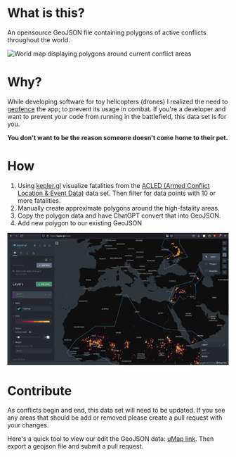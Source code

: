 # What is this?

An opensource GeoJSON file containing polygons of active conflicts throughout the world.

![World map displaying polygons around current conflict areas](https://raw.githubusercontent.com/FPVMateOfficial/think-of-the-pets/refs/heads/main/readme_assets/current_restrictions.png)

# Why?

While developing software for toy helicopters (drones) I realized the need to [geofence](https://en.wikipedia.org/wiki/Geofence) the app; to prevent its usage in combat.
If you're a developer and want to prevent your code from running in the battlefield, this data set is for you.

**You don't want to be the reason someone doesn't come home to their pet.**

# How

1. Using [kepler.gl](https://kepler.gl/) visualize fatalities from the [ACLED (Armed Conflict Location & Event Data)](acleddata.com) data set. Then filter for data points with 10 or more fatalities.
2. Manually create approximate polygons around the high-fatality areas.
3. Copy the polygon data and have ChatGPT convert that into GeoJSON.
4. Add new polygon to our existing GeoJSON

![screenshot of Kepler data tool showing a heat map of fatalities in Eurasia](https://raw.githubusercontent.com/FPVMateOfficial/think-of-the-pets/refs/heads/main/readme_assets/kepler_screenshot.png)

# Contribute

As conflicts begin and end, this data set will need to be updated. If you see any areas that should be add or removed please create a pull request with your changes.

Here's a quick tool to view our edit the GeoJSON data: [uMap link](https://umap.openstreetmap.fr/en/map/anonymous-edit/1144055:UnODy8YK-mvnR_lgeYjGl1PFRnDA8ujtQ1rsShld_jE).
Then export a geojson file and submit a pull request.
